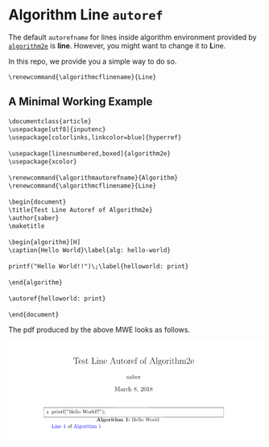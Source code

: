 # Algorithm Line `autoref` 

The default `autorefname` for lines inside algorithm environment provided by [`algorithm2e`](http://tug.ctan.org/tex-archive/macros/latex/contrib/algorithm2e/doc/algorithm2e.pdf) is **line**. However, 
you might want to change it to **L**ine. 

In this repo, we provide you a simple way to do so. 

```TeX
\renewcommand{\algorithmcflinename}{Line}
```

## A Minimal Working Example

```TeX
\documentclass{article}
\usepackage[utf8]{inputenc}
\usepackage[colorlinks,linkcolor=blue]{hyperref}

\usepackage[linesnumbered,boxed]{algorithm2e}
\usepackage{xcolor}

\renewcommand{\algorithmautorefname}{Algorithm}
\renewcommand{\algorithmcflinename}{Line}

\begin{document}
\title{Test Line Autoref of Algorithm2e}
\author{saber}
\maketitle 

\begin{algorithm}[H]
\caption{Hello World}\label{alg: hello-world}

printf("Hello World!!")\;\label{helloworld: print}

\end{algorithm}

\autoref{helloworld: print}

\end{document}
```

The pdf produced by the above MWE looks as follows.

![](./mwe.png)



